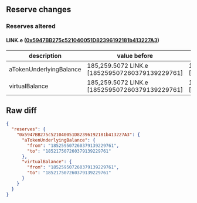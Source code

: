 ## Reserve changes

### Reserves altered

#### LINK.e ([0x5947BB275c521040051D82396192181b413227A3](https://snowtrace.io/address/0x5947BB275c521040051D82396192181b413227A3))

| description | value before | value after |
| --- | --- | --- |
| aTokenUnderlyingBalance | 185,259.5072 LINK.e [185259507260379139229761] | 185,217.5072 LINK.e [185217507260379139229761] |
| virtualBalance | 185,259.5072 LINK.e [185259507260379139229761] | 185,217.5072 LINK.e [185217507260379139229761] |


## Raw diff

```json
{
  "reserves": {
    "0x5947BB275c521040051D82396192181b413227A3": {
      "aTokenUnderlyingBalance": {
        "from": "185259507260379139229761",
        "to": "185217507260379139229761"
      },
      "virtualBalance": {
        "from": "185259507260379139229761",
        "to": "185217507260379139229761"
      }
    }
  }
}
```